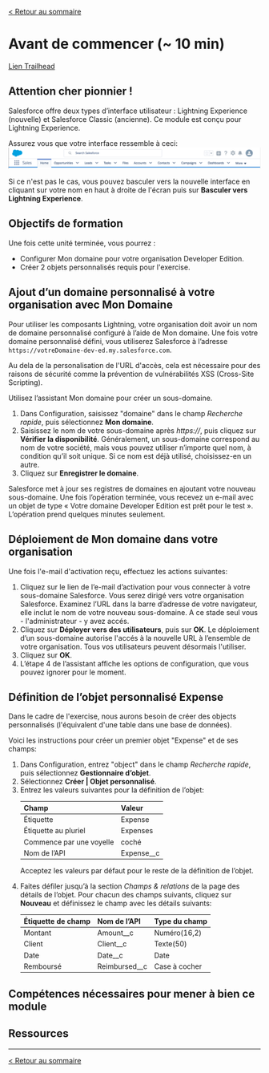 [&lt; Retour au sommaire](../README.md)

# Avant de commencer (~ 10 min)
[Lien Trailhead](https://trailhead.salesforce.com/fr/modules/lex_dev_lc_basics/units/lex_dev_lc_basics_prereqs)

## Attention cher pionnier !
Salesforce offre deux types d’interface utilisateur : Lightning Experience (nouvelle) et Salesforce Classic (ancienne). Ce module est conçu pour Lightning Experience.

Assurez vous que votre interface ressemble à ceci:
<img src="01/lex-header.png"/>

Si ce n'est pas le cas, vous pouvez basculer vers la nouvelle interface en cliquant sur votre nom en haut à droite de l'écran puis sur **Basculer vers Lightning Experience**.

## Objectifs de formation
Une fois cette unité terminée, vous pourrez :
- Configurer Mon domaine pour votre organisation Developer Edition.
- Créer 2 objets personnalisés requis pour l'exercise.

## Ajout d’un domaine personnalisé à votre organisation avec Mon Domaine
Pour utiliser les composants Lightning, votre organisation doit avoir un nom de domaine personnalisé configuré à l’aide de Mon domaine.
Une fois votre domaine personnalisé défini, vous utiliserez Salesforce à l’adresse `https://votreDomaine-dev-ed.my.salesforce.com`.

Au dela de la personalisation de l'URL d'accès, cela est nécessaire pour des raisons de sécurité comme la prévention de vulnérabilités XSS (Cross-Site Scripting).

Utilisez l’assistant Mon domaine pour créer un sous-domaine.

1. Dans Configuration, saisissez "domaine" dans le champ *Recherche rapide*, puis sélectionnez **Mon domaine**.
2. Saisissez le nom de votre sous-domaine après *https://*, puis cliquez sur **Vérifier la disponibilité**. Généralement, un sous-domaine correspond au nom de votre société, mais vous pouvez utiliser n’importe quel nom, à condition qu’il soit unique. Si ce nom est déjà utilisé, choisissez-en un autre.
3. Cliquez sur **Enregistrer le domaine**.

Salesforce met à jour ses registres de domaines en ajoutant votre nouveau sous-domaine. Une fois l’opération terminée, vous recevez un e-mail avec un objet de type « Votre domaine Developer Edition est prêt pour le test ». L’opération prend quelques minutes seulement.

## Déploiement de Mon domaine dans votre organisation
Une fois l'e-mail d'activation reçu, effectuez les actions suivantes:

1. Cliquez sur le lien de l’e-mail d’activation pour vous connecter à votre sous-domaine Salesforce. Vous serez dirigé vers votre organisation Salesforce. Examinez l’URL dans la barre d’adresse de votre navigateur, elle inclut le nom de votre nouveau sous-domaine. A ce stade seul vous - l'administrateur - y avez accés.
2. Cliquez sur **Déployer vers des utilisateurs**, puis sur **OK**. Le déploiement d’un sous-domaine autorise l'accés à la nouvelle URL à l’ensemble de votre organisation. Tous vos utilisateurs peuvent désormais l'utiliser.
3. Cliquez sur **OK**.
4. L’étape 4 de l’assistant affiche les options de configuration, que vous pouvez ignorer pour le moment.

## Définition de l’objet personnalisé Expense
Dans le cadre de l'exercise, nous aurons besoin de créer des objects personnalisés (l'équivalent d'une table dans une base de données).

Voici les instructions pour créer un premier objet "Expense" et de ses champs:

<ol>
<li>Dans Configuration, entrez "object" dans le champ <i>Recherche rapide</i>, puis sélectionnez <b>Gestionnaire d’objet</b>.</li>
<li>Sélectionnez <b>Créer | Objet personnalisé</b>.</li>
<li>Entrez les valeurs suivantes pour la définition de l’objet:

<table>
  <thead>
    <tr>
      <th>Champ</th><th>Valeur</th>
    </tr>
  </thead>
  <tbody>
    <tr>
      <td>Étiquette</td><td>Expense</td>
    </tr>
    <tr>
      <td>Étiquette au pluriel</td><td>Expenses</td>
    </tr>
    <tr>
      <td>Commence par une voyelle</td><td>coché</td>
    </tr>
    <tr>
      <td>Nom de l’API</td><td>Expense__c</td>
    </tr>
  </tbody>
</table>

Acceptez les valeurs par défaut pour le reste de la définition de l’objet.</li>

<li>Faites défiler jusqu’à la section <i>Champs &amp; relations</i> de la page des détails de l’objet. Pour chacun des champs suivants, cliquez sur <b>Nouveau</b> et définissez le champ avec les détails suivants:

<table>
  <thead>
    <tr>
      <th>Étiquette de champ</th><th>Nom de l’API</th><th>Type du champ</th>
    </tr>
  </thead>
  <tbody>
    <tr>
      <td>Montant</td><td>Amount__c</td><td>Numéro(16,2)</td>
    </tr>
    <tr>
      <td>Client</td><td>Client__c</td><td>Texte(50)</td>
    </tr>
    <tr>
      <td>Date</td><td>Date__c</td><td>Date</td>
    </tr>
    <tr>
      <td>Remboursé</td><td>Reimbursed__c</td><td>Case à cocher</td>
    </tr>
  </tbody>
</table>
</li>
</ol>

## Compétences nécessaires pour mener à bien ce module

## Ressources

---
[&lt; Retour au sommaire](../README.md)
